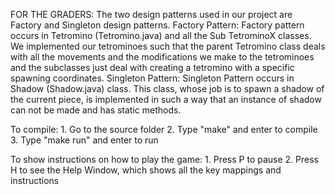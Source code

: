 FOR THE GRADERS:
    The two design patterns used in our project are Factory and Singleton design patterns.
        Factory Pattern:
            Factory pattern occurs in Tetromino (Tetromino.java) and all the Sub TetrominoX classes.
            We implemented our tetrominoes such that the parent Tetromino class deals with 
            all the movements and the modifications we make to the tetrominoes and the subclasses
            just deal with creating a tetromino with a specific spawning coordinates. 
        Singleton Pattern:
            Singleton Pattern occurs in Shadow (Shadow.java) class. This class, whose job is to
            spawn a shadow of the current piece, is implemented in such a way that an instance of
            shadow can not be made and has static methods.
            
To compile:
    1. Go to the source folder
    2. Type "make" and enter to compile
    3. Type "make run" and enter to run

To show instructions on how to play the game:
    1. Press P to pause 
    2. Press H to see the Help Window, which shows all the key
       mappings and instructions
       